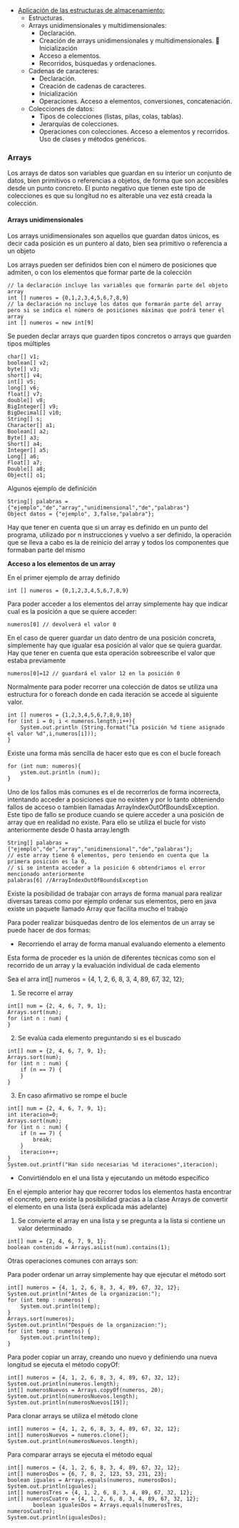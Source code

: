 - [Aplicación de las estructuras de almacenamiento:](#tema5)
    - Estructuras.
    - Arrays unidimensionales y multidimensionales:
        - Declaración.
        - Creación de arrays unidimensionales y multidimensionales. 􏰀 Inicialización
        - Acceso a elementos.
        - Recorridos, búsquedas y ordenaciones.
    - Cadenas de caracteres:
        - Declaración.
        - Creación de cadenas de caracteres.
        - Inicialización
        - Operaciones. Acceso a elementos, conversiones, concatenación.    
    -  Colecciones de datos:
        - Tipos de colecciones (listas, pilas, colas, tablas).
        - Jerarquías de colecciones.
        - Operaciones con colecciones. Acceso a elementos y recorridos. Uso de clases y métodos genéricos.    

### Arrays

Los arrays de datos son variables que guardan en su interior un conjunto de datos, bien primitivos o referencias a objetos, de forma que son accesibles desde un punto concreto. El punto negativo que tienen este tipo de colecciones es que su longitud no es alterable una vez está creada la colección.

#### Arrays unidimensionales

Los arrays unidimensionales son aquellos que guardan datos únicos, es decir cada posición es un puntero al dato, bien sea primitivo o referencia a un objeto

Los arrays pueden ser definidos bien con el número de posiciones que admiten, o con los elementos que formar parte de la colección 

````
// la declaración incluye las variables que formarán parte del objeto array
int [] numeros = {0,1,2,3,4,5,6,7,8,9}
// la declaración no incluye los datos que formarán parte del array pero si se indica el número de posiciones máximas que podrá tener el array
int [] numeros = new int[9]
````

Se pueden declar arrays que guarden tipos concretos o arrays que guarden tipos múltiples
````
char[] v1;
boolean[] v2;
byte[] v3;
short[] v4;
int[] v5;
long[] v6;
float[] v7;
double[] v8;
BigInteger[] v9;
BigDecimal[] v10;
String[] s;
Character[] a1;
Boolean[] a2;
Byte[] a3;
Short[] a4;
Integer[] a5;
Long[] a6;
Float[] a7;
Double[] a8;
Object[] o1;
````

Algunos ejemplo de definición
````
String[] palabras = {"ejemplo","de","array","unidimensional","de","palabras"}
Object datos = {"ejemplo", 3,false,"palabra"};
````


Hay que tener en cuenta que si un array es definido en un punto del programa, utilizado por n instrucciones y vuelvo a ser definido, la operación que se lleva a cabo es la de reinicio del array y todos los componentes que formaban parte del mismo

**Acceso a los elementos de un array**

En el primer ejemplo de array definido
````
int [] numeros = {0,1,2,3,4,5,6,7,8,9}
````

Para poder acceder a los elementos del array simplemente hay que indicar cual es la posición a que se quiere acceder:
````
numeros[0] // devolverá el valor 0
````

En el caso de querer guardar un dato dentro de una posición concreta, simplemente hay que igualar esa posición al valor que se quiera guardar. Hay que tener en cuenta que esta operación sobreescribe el valor que estaba previamente

````
numeros[0]=12 // guardará el valor 12 en la posición 0

````


Normalmente para poder recorrer una colección de datos se utiliza una estructura for o foreach donde en cada iteración se accede al siguiente valor. 

````
int [] numeros = {1,2,3,4,5,6,7,8,9,10}
for (int i = 0; i < numeros.length;i++){
	System.out.println (String.format(“La posición %d tiene asignado el valor %d",i,numeros[i]));
}
````

Existe una forma más sencilla de hacer esto que es con el bucle foreach
````
for (int num: numeros){
	ystem.out.println (num));
}
````

Uno de los fallos más comunes es el de recorrerlos de forma incorrecta, intentando acceder a posiciones que no existen y por lo tanto obteniendo fallos de acceso o tambien llamadas ArrayIndexOutOfBoundsException. Este tipo de fallo se produce cuando se quiere acceder a una posición de array que en realidad no existe. Para ello se utiliza el bucle for visto anteriormente desde 0 hasta array.length

````
String[] palabras = {"ejemplo","de","array","unidimensional","de","palabras"};
// este array tiene 6 elementos, pero teniendo en cuenta que la primera posición es la 0, 
// si se intenta acceder a la posición 6 obtendriamos el error mencionado anteriormente
palabras[6] //ArrayIndexOutOfBoundsException
````

Existe la posibilidad de trabajar con arrays de forma manual para realizar diversas tareas como por ejemplo ordenar sus elementos, pero en java existe un paquete llamado Array que facilita mucho el trabajo

Para poder realizar búsquedas dentro de los elementos de un array se puede hacer de dos formas: 

- Recorriendo el array de forma manual evaluando elemento a elemento

Esta forma de proceder es la unión de diferentes técnicas como son el recorrido de un array y la evaluación individual de cada elemento

Sea el arra int[] numeros = {4, 1, 2, 6, 8, 3, 4, 89, 67, 32, 12};

1. Se recorre el array

````
int[] num = {2, 4, 6, 7, 9, 1};
Arrays.sort(num);
for (int n : num) {
}
````

2. Se evalúa cada elemento preguntando si es el buscado

````
int[] num = {2, 4, 6, 7, 9, 1};
Arrays.sort(num);
for (int n : num) {
	if (n == 7) {
	}
}
````


3. En caso afirmativo se rompe el bucle

````
int[] num = {2, 4, 6, 7, 9, 1};
int iteracion=0;
Arrays.sort(num);
for (int n : num) {
	if (n == 7) {
		break;
	}
	iteracion++;
}
System.out.printf("Han sido necesarias %d iteraciones",iteracion);
````


- Convirtiéndolo en el una lista y ejecutando un método específico 

En el ejemplo anterior hay que recorrer todos los elementos hasta encontrar el concreto, pero existe la posibilidad gracias a la clase Arrays de convertir el elemento en una lista (será explicada más adelante)
1. Se convierte el array en una lista y se pregunta a la lista si contiene un valor determinado
````
int[] num = {2, 4, 6, 7, 9, 1};
boolean contenido = Arrays.asList(num).contains(1);
````

Otras operaciones comunes con arrays son:

Para poder ordenar un array simplemente hay que ejecutar el método sort

````
int[] numeros = {4, 1, 2, 6, 8, 3, 4, 89, 67, 32, 12};
System.out.println("Antes de la organizacion:");
for (int temp : numeros) {
	System.out.println(temp);
}
Arrays.sort(numeros);
System.out.println("Después de la organizacion:");
for (int temp : numeros) {
	System.out.println(temp);
}
````

Para poder copiar un array, creando uno nuevo y definiendo una nueva longitud se ejecuta el método copyOf:
````
int[] numeros = {4, 1, 2, 6, 8, 3, 4, 89, 67, 32, 12};
System.out.println(numeros.length);
int[] numerosNuevos = Arrays.copyOf(numeros, 20);
System.out.println(numerosNuevos.length);
System.out.println(numerosNuevos[19]);
````

Para clonar arrays se utiliza el método clone
````
int[] numeros = {4, 1, 2, 6, 8, 3, 4, 89, 67, 32, 12};
int[] numerosNuevos = numeros.clone();
System.out.println(numerosNuevos.length);
````


Para comparar arrays se ejecuta el método equal
````
int[] numeros = {4, 1, 2, 6, 8, 3, 4, 89, 67, 32, 12};
int[] numerosDos = {6, 7, 8, 2, 123, 53, 231, 23};
boolean iguales = Arrays.equals(numeros, numerosDos);
System.out.println(iguales);
int[] numerosTres = {4, 1, 2, 6, 8, 3, 4, 89, 67, 32, 12};
int[] numerosCuatro = {4, 1, 2, 6, 8, 3, 4, 89, 67, 32, 12};
        boolean igualesDos = Arrays.equals(numerosTres, numerosCuatro);
System.out.println(igualesDos);
````

